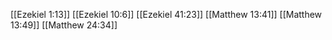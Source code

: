 [[Ezekiel 1:13]]
[[Ezekiel 10:6]]
[[Ezekiel 41:23]]
[[Matthew 13:41]]
[[Matthew 13:49]]
[[Matthew 24:34]]
